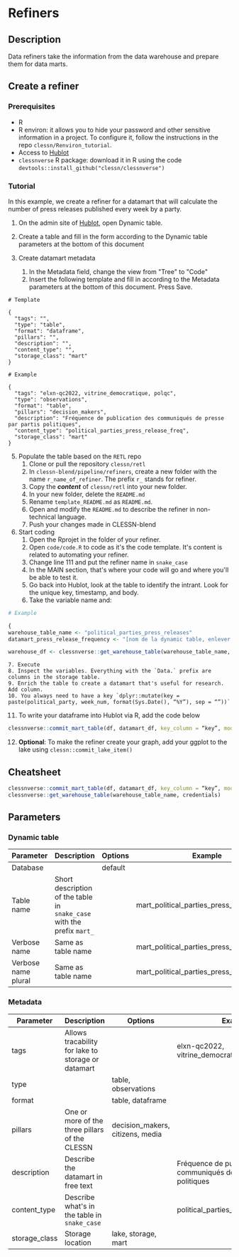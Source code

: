 # Refiners

## Description

Data refiners take the information from the data warehouse and prepare them for data marts.

## Create a refiner

### Prerequisites

* R
* R environ: it allows you to hide your password and other sensitive information in a project. To configure it, follow the instructions in the repo `clessn/Renviron_tutorial`.
* Access to [Hublot](https://clhub.clessn.cloud/admin/)
* `clessnverse` R package: download it in R using the code `devtools::install_github("clessn/clessnverse")`

### Tutorial

In this example, we create a refiner for a datamart that will calculate the number of press releases published every week by a party.

1. On the admin site of [Hublot](https://clhub.clessn.cloud/admin/), open Dynamic table. 
2. Create a table and fill in the form according to the Dynamic table parameters at the bottom of this document

3. Create datamart metadata
    1. In the Metadata field, change the view from "Tree" to "Code"
    2. Insert the following template and fill in according to the Metadata parameters at the bottom of this document. Press Save.

```
# Template

{
  "tags": "",
  "type": "table",
  "format": "dataframe",
  "pillars": "",
  "description": "",
  "content_type": "",
  "storage_class": "mart"
}
```

```
# Example

{
  "tags": "elxn-qc2022, vitrine_democratique, polqc",
  "type": "observations",
  "format": "table",
  "pillars": "decision_makers",
  "description": "Fréquence de publication des communiqués de presse par partis politiques",
  "content_type": "political_parties_press_release_freq",
  "storage_class": "mart"
}
```

5. Populate the table based on the `RETL` repo
    1. Clone or pull the repository `clessn/retl`
    2. In `clessn-blend/pipeline/refiners`, create a new folder with the name `r_name_of_refiner`. The prefix `r_` stands for refiner.
    3. Copy the ***content*** of `clessn/retl` into your new folder.
    4. In your new folder, delete the `README.md`
    5. Rename `template_README.md` as `README.md`.
    6. Open and modify the `README.md` to describe the refiner in non-technical language.
    7. Push your changes made in CLESSN-blend
6. Start coding
    1. Open the Rprojet in the folder of your refiner.
    2. Open `code/code.R` to code as it's the code template. It's content is related to automating your refiner.
    3. Change line 111 and put the refiner name in `snake_case`
    4. In the MAIN section, that's where your code will go and where you'll be able to test it.
    5. Go back into Hublot, look at the table to identify the intrant. Look for the unique key, timestamp, and body. 
    6. Take the variable name and:

```r
# Example

{
warehouse_table_name <- "political_parties_press_releases"
datamart_press_release_frequency <- "[nom de la dynamic table, enlever préfixe]"

warehouse_df <- clessnverse::get_warehouse_table(warehouse_table_name, credentials)
```

    7. Execute
    8. Inspect the variables. Everything with the `Data.` prefix are columns in the storage table.
    9. Enrich the table to create a datamart that's useful for research. Add column.
    10. You always need to have a key `dplyr::mutate(key = paste(political_party, week_num, format(Sys.Date(), “%Y”), sep = “”))`
11. To write your dataframe into Hublot via R, add the code below

```r
clessnverse::commit_mart_table(df, datamart_df, key_column = “key”, mode = “refresh”, credentials)}
```

12. **Optional**: To make the refiner create your graph, add your ggplot to the lake using `clessn::commit_lake_item()`

## Cheatsheet

```r
clessnverse::commit_mart_table(df, datamart_df, key_column = “key”, mode = “refresh”, credentials)
clessnverse::get_warehouse_table(warehouse_table_name, credentials)
```
## Parameters

### Dynamic table

|Parameter|Description|Options|Example|
|---|---|---|---|
|Database||default||
|Table name|Short description of the table in `snake_case` with the prefix `mart_`||mart_political_parties_press_releases_freq|
|Verbose name|Same as table name||mart_political_parties_press_releases_freq|
|Verbose name plural|Same as table name||mart_political_parties_press_releases_freq|

### Metadata
|Parameter|Description|Options|Example|
|---|---|---|---|
|tags|Allows tracability for lake to storage or datamart||elxn-qc2022, vitrine_democratique, polqc|
|type||table, observations||
|format||table, dataframe||
|pillars|One or more of the three pillars of the CLESSN|decision_makers, citizens, media||
|description|Describe the datamart in free text||Fréquence de publication des communiqués de presse par partis politiques|
|content_type|Describe what's in the table in `snake_case`||political_parties_press_release_freq|
|storage_class|Storage location|lake, storage, mart||
